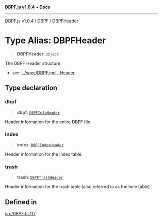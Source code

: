 [**DBPF.js v1.0.4**](../../README.md) • **Docs**

***

[DBPF.js v1.0.4](../../README.md) / [DBPF](../README.md) / DBPFHeader

# Type Alias: DBPFHeader

> **DBPFHeader**: `object`

The DBPF Header structure.
- see: [../spec/DBPF.md - Header](../../../spec/DBPF.md#header)

## Type declaration

### dbpf

> **dbpf**: [`DBPFInfoHeader`](DBPFInfoHeader.md)

Header information for the entire DBPF file.

### index

> **index**: [`DBPFIndexHeader`](DBPFIndexHeader.md)

Header information for the index table.

### trash

> **trash**: [`DBPFTrashHeader`](DBPFTrashHeader.md)

Header information for the trash table (also referred to as the hole table).

## Defined in

[src/DBPF.ts:117](https://github.com/anonhostpi/DBPF.js/blob/96bf3262c3e4b9863c3bc71ebc15b70d5c50d6d9/src/DBPF.ts#L117)
